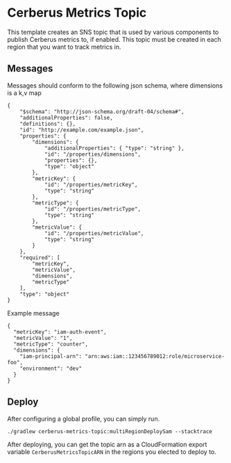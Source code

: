 # Cerberus Metrics Topic

This template creates an SNS topic that is used by various components to publish Cerberus metrics to, if enabled.
This topic must be created in each region that you want to track metrics in.

## Messages
Messages should conform to the following json schema, where dimensions is a k,v map

    {
        "$schema": "http://json-schema.org/draft-04/schema#",
        "additionalProperties": false,
        "definitions": {},
        "id": "http://example.com/example.json",
        "properties": {
            "dimensions": {
                "additionalProperties": { "type": "string" },
                "id": "/properties/dimensions",
                "properties": {},
                "type": "object"
            },
            "metricKey": {
                "id": "/properties/metricKey",
                "type": "string"
            },
            "metricType": {
                "id": "/properties/metricType",
                "type": "string"
            },
            "metricValue": {
                "id": "/properties/metricValue",
                "type": "string"
            }
        },
        "required": [
            "metricKey",
            "metricValue",
            "dimensions",
            "metricType"
        ],
        "type": "object"
    }

Example message

    {
      "metricKey": "iam-auth-event",
      "metricValue": "1",
      "metricType": "counter",
      "dimensions": {
        "iam-principal-arn": "arn:aws:iam::123456789012:role/microservice-foo",
        "environment": "dev"
      }
    }

## Deploy

After configuring a global profile, you can simply run. 

    ./gradlew cerberus-metrics-topic:multiRegionDeploySam --stacktrace
    
After deploying, you can get the topic arn as a CloudFormation export variable `CerberusMetricsTopicARN` in the regions you elected to deploy to.
 